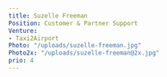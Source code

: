 ```yaml
---
title: Suzelle Freeman
Position: Customer & Partner Support
Venture:
- Taxi2Airport
Photo: "/uploads/suzelle-freeman.jpg"
Photo2x: "/uploads/suzelle-freeman@2x.jpg"
prio: 4
---
```


